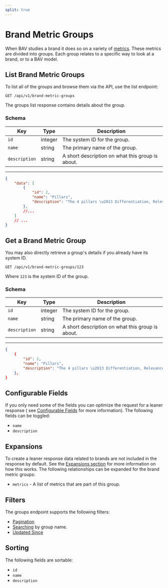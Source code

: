 ```yaml
---
split: true
---
```


# Brand Metric Groups

When BAV studies a brand it does so on a variety of [metrics](./metrics.md). These metrics are divided into groups. Each group relates to a specific way to look at a brand, or to a BAV model.

## List Brand Metric Groups

To list all of the groups and browse them via the API, use the list endpoint:

```http request
GET /api/v1/brand-metric-groups
```

The groups list response contains details about the group.

### Schema

| Key | Type | Description |
| --- | ---- | ----------- |
| `id` | integer | The system ID for the group. |
| `name` | string | The primary name of the group. |
| `description` | string | A short description on what this group is about. |

---

```json
{
    "data": [
        {
            "id": 2,
            "name": "Pillars",
            "description": "The 4 pillars \u2013 Differentiation, Relevance, Esteem, and Knowledge \u2013 make up the foundation of BAV. The patterns of the pillars for a brand explain the positioning in culture"
        },
        //...
    ]
    // ...
}
```

## Get a Brand Metric Group

You may also directly retrieve a group's details if you already have its system ID.

```http request
GET /api/v1/brand-metric-groups/123
```

Where `123` is the system ID of the group.

### Schema

| Key | Type | Description |
| --- | ---- | ----------- |
| `id` | integer | The system ID for the group. |
| `name` | string | The primary name of the group. |
| `description` | string | A short description on what this group is about. |

---

```json
{
    {
        "id": 2,
        "name": "Pillars",
        "description": "The 4 pillars \u2013 Differentiation, Relevance, Esteem, and Knowledge \u2013 make up the foundation of BAV. The patterns of the pillars for a brand explain the positioning in culture"
    },
}
```

## Configurable Fields

If you only need some of the fields you can optimize the request for a leaner response (
see [Configurable Fields](../customizing/fields.md) for more information). The following fields can be toggled:

- `name`
- `description`

## Expansions

To create a leaner response data related to brands are not included in the response by default. See
the [Expansions section](../customizing/includes.md) for more information on how this works. The following relationships can be
expanded for the brand metric groups:

- `metrics` - A list of metrics that are part of this group.

## Filters

The groups endpoint supports the following filters:

- [Pagination](../pagination.md)
- [Searching](../customizing/filters.md) by group name.
- [Updated Since](../customizing/filters.md)

## Sorting

The following fields are sortable:

- `id`
- `name`
- `description`

